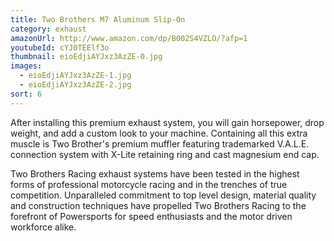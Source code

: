 ```yaml
---
title: Two Brothers M7 Aluminum Slip-On
category: exhaust
amazonUrl: http://www.amazon.com/dp/B002S4VZLO/?afp=1
youtubeId: cYJ0TEElf3o
thumbnail: eioEdjiAYJxz3AzZE-0.jpg
images:
  - eioEdjiAYJxz3AzZE-1.jpg
  - eioEdjiAYJxz3AzZE-2.jpg
sort: 6
---
```


After installing this premium exhaust system, you will gain horsepower, drop weight, and add a custom look to your machine. Containing all this extra muscle is Two Brother's premium muffler featuring trademarked V.A.L.E. connection system with X-Lite retaining ring and cast magnesium end cap.

Two Brothers Racing exhaust systems have been tested in the highest forms of professional motorcycle racing and in the trenches of true competition. Unparalleled commitment to top level design, material quality and construction techniques have propelled Two Brothers Racing to the forefront of Powersports for speed enthusiasts and the motor driven workforce alike.


